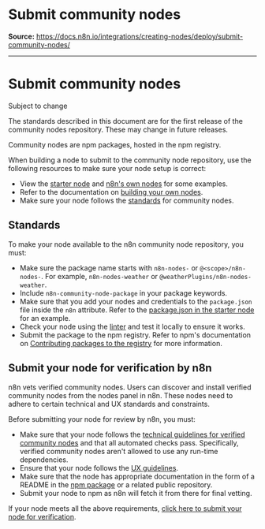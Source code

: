 # Submit community nodes

**Source:** https://docs.n8n.io/integrations/creating-nodes/deploy/submit-community-nodes/

---

# Submit community nodes

Subject to change

The standards described in this document are for the first release of the community nodes repository. These may change in future releases.

Community nodes are npm packages, hosted in the npm registry.

When building a node to submit to the community node repository, use the following resources to make sure your node setup is correct:

- View the [starter node](https://github.com/n8n-io/n8n-nodes-starter) and [n8n's own nodes](https://github.com/n8n-io/n8n/tree/master/packages/nodes-base/nodes) for some examples.
- Refer to the documentation on [building your own nodes](../../overview/).
- Make sure your node follows the [standards](#standards) for community nodes.

## Standards

To make your node available to the n8n community node repository, you must:

- Make sure the package name starts with `n8n-nodes-` or `@<scope>/n8n-nodes-`. For example, `n8n-nodes-weather` or `@weatherPlugins/n8n-nodes-weather`.
- Include `n8n-community-node-package` in your package keywords.
- Make sure that you add your nodes and credentials to the `package.json` file inside the `n8n` attribute. Refer to the [package.json in the starter node](https://github.com/n8n-io/n8n-nodes-starter/blob/master/package.json) for an example.
- Check your node using the [linter](../../test/node-linter/) and test it locally to ensure it works.
- Submit the package to the npm registry. Refer to npm's documentation on [Contributing packages to the registry](https://docs.npmjs.com/packages-and-modules/contributing-packages-to-the-registry) for more information.

## Submit your node for verification by n8n

n8n vets verified community nodes. Users can discover and install verified community nodes from the nodes panel in n8n. These nodes need to adhere to certain technical and UX standards and constraints.

Before submitting your node for review by n8n, you must:

- Make sure that your node follows the [technical guidelines for verified community nodes](../../build/reference/verification-guidelines/) and that all automated checks pass. Specifically, verified community nodes aren't allowed to use any run-time dependencies.
- Ensure that your node follows the [UX guidelines](../../build/reference/ux-guidelines/).
- Make sure that the node has appropriate documentation in the form of a README in the [npm package](https://docs.npmjs.com/about-package-readme-files) or a related public repository.
- Submit your node to npm as n8n will fetch it from there for final vetting.

If your node meets all the above requirements, [click here to submit your node for verification](https://internal.users.n8n.cloud/form/f0ff9304-f34a-420e-99da-6103a2f8ac5b).
